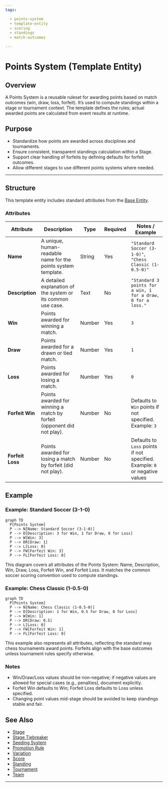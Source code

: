```yaml
---
tags:

  - points-system
  - template-entity
  - scoring
  - standings
  - match-outcomes

---
```


# Points System (Template Entity)

## Overview

A Points System is a reusable ruleset for awarding points based on match outcomes (win, draw, loss, forfeit). It’s used to compute standings within a stage or tournament context. The template defines the rules; actual awarded points are calculated from event results at runtime.

## Purpose

- Standardize how points are awarded across disciplines and tournaments.
- Ensure consistent, transparent standings calculation within a Stage.
- Support clear handling of forfeits by defining defaults for forfeit outcomes.
- Allow different stages to use different points systems where needed.

---

## Structure

This template entity includes standard attributes from the [Base Entity](../../foundation/base_entity.md).

### Attributes

| Attribute        | Description                                                            | Type   | Required | Notes / Example                                                             |
| ---------------- | ---------------------------------------------------------------------- | ------ | -------- | --------------------------------------------------------------------------- |
| **Name**         | A unique, human-readable name for the points system template.          | String | Yes      | `"Standard Soccer (3-1-0)"`, `"Chess Classic (1-0.5-0)"`                    |
| **Description**  | A detailed explanation of the system or its common use case.           | Text   | No       | `"Standard 3 points for a win, 1 for a draw, 0 for a loss."`                |
| **Win**          | Points awarded for winning a match.                                    | Number | Yes      | `3`                                                                         |
| **Draw**         | Points awarded for a drawn or tied match.                              | Number | Yes      | `1`                                                                         |
| **Loss**         | Points awarded for losing a match.                                     | Number | Yes      | `0`                                                                         |
| **Forfeit Win**  | Points awarded for winning a match by forfeit (opponent did not play). | Number | No       | Defaults to `Win` points if not specified. Example: `3`                     |
| **Forfeit Loss** | Points awarded for losing a match by forfeit (did not play).           | Number | No       | Defaults to `Loss` points if not specified. Example: `0` or negative values |

<!-- Relationships and detailed considerations omitted per documentation style. -->

## Example

### Example: Standard Soccer (3-1-0)

```mermaid
graph TD
  P[Points System]
  P --> N[Name: Standard Soccer (3-1-0)]
  P --> D[Description: 3 for Win, 1 for Draw, 0 for Loss]
  P --> W[Win: 3]
  P --> DR[Draw: 1]
  P --> L[Loss: 0]
  P --> FW[Forfeit Win: 3]
  P --> FL[Forfeit Loss: 0]
```

This diagram covers all attributes of the Points System: Name, Description, Win, Draw, Loss, Forfeit Win, and Forfeit Loss. It matches the common soccer scoring convention used to compute standings.

### Example: Chess Classic (1-0.5-0)

```mermaid
graph TD
  P[Points System]
  P --> N[Name: Chess Classic (1-0.5-0)]
  P --> D[Description: 1 for Win, 0.5 for Draw, 0 for Loss]
  P --> W[Win: 1]
  P --> DR[Draw: 0.5]
  P --> L[Loss: 0]
  P --> FW[Forfeit Win: 1]
  P --> FL[Forfeit Loss: 0]
```

This example also represents all attributes, reflecting the standard way chess tournaments award points. Forfeits align with the base outcomes unless tournament rules specify otherwise.

### Notes

- Win/Draw/Loss values should be non-negative; if negative values are allowed for special cases (e.g., penalties), document explicitly.
- Forfeit Win defaults to Win; Forfeit Loss defaults to Loss unless specified.
- Changing point values mid-stage should be avoided to keep standings stable and fair.

## See Also

- [Stage](../../discipline/stage/stage.md)
- [Stage Tiebreaker](../../discipline/stage/stage_tiebreaker.md)
- [Seeding System](../../discipline/stage/seeding_system.md)
- [Promotion Rule](../../discipline/stage/promotion_rule.md)
- [Variation](../activity/variation/variation.md)
- [Score](../../schedule/score.md)
- [Standing](../../standing/standing.md)
- [Tournament](../../tournament/tournament.md)
- [Team](../../team/team.md)

---
